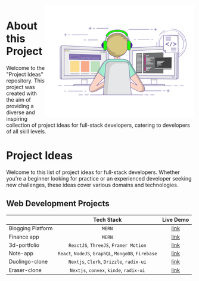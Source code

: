<img align="right" alt="Coding" width="400" src="https://raw.githubusercontent.com/devSouvik/devSouvik/master/gif3.gif">

# About this Project

Welcome to the "Project Ideas" repository. This project was created with the aim of providing a diverse and inspiring collection of project ideas for full-stack developers, catering to developers of all skill levels.


# Project Ideas
Welcome to this list of project ideas for full-stack developers. Whether you're a beginner looking for practice or an experienced developer seeking new challenges, these ideas cover various domains and technologies.

## Web Development Projects


|               |  Tech Stack | Live Demo |
| :---------------- | :------: | :----: |
| Blogging Platform |   `MERN` | [link](https://ok-blog.netlify.app) |
| Finance app |   `MERN` | [link](https://finance-o1lokey.netlify.app/) |
| 3d-portfolio      |   `ReactJS`, `ThreeJS`, `Framer Motion`   | [link](https://3d-portfolio-okey.netlify.app/) |
|  Note-app  |  `React`, `NodeJS`, `GraphQL`, `MongoDB`, `Firebase`   | [link](https://note-app-o1lkey.netlify.app/) |
| Duolingo-clone |  `Nextjs`, `Clerk`, `Drizzle`, `radix-ui`  | [link](https://hling.vercel.app/) |
| Eraser-clone |  `Nextjs`, `convex`, `kinde`, `radix-ui`   | [link](https://erasor-clone.vercel.app/) |
